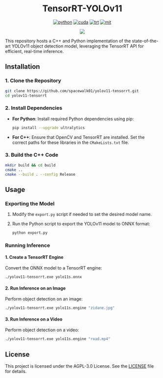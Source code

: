 <div align="center">

TensorRT-YOLOv11
===========================

[![python](https://img.shields.io/badge/python-3.10.12-green)](https://www.python.org/downloads/release/python-31012/)
[![cuda](https://img.shields.io/badge/cuda-11.6-green)](https://developer.nvidia.com/cuda-downloads)
[![trt](https://img.shields.io/badge/TRT-8.6-green)](https://developer.nvidia.com/tensorrt)
[![mit](https://img.shields.io/badge/license-MIT-blue)](https://github.com/spacewalk01/TensorRT-YOLOv9/tree/main?tab=MIT-1-ov-file#readme)

<div align="left">
<p align="center">
  <img src="output.gif" />
</p>
 
This repository hosts a C++ and Python implementation of the state-of-the-art YOLOv11 object detection model, leveraging the TensorRT API for efficient, real-time inference.


## Installation

### 1. Clone the Repository

```bash
git clone https://github.com/spacewalk01/yolov11-tensorrt.git
cd yolov11-tensorrt
```

### 2. Install Dependencies

- **For Python**:
  Install required Python dependencies using pip:
  
  ```bash
  pip install --upgrade ultralytics
  ```

- **For C++**:
  Ensure that OpenCV and TensorRT are installed. Set the correct paths for these libraries in the `CMakeLists.txt` file.

### 3. Build the C++ Code

```bash
mkdir build && cd build
cmake ..
cmake --build . --config Release
```

## Usage

### Exporting the Model

1. Modify the `export.py` script if needed to set the desired model name.
2. Run the Python script to export the YOLOv11 model to ONNX format:

   ```bash
   python export.py
   ```

### Running Inference

#### 1. Create a TensorRT Engine

Convert the ONNX model to a TensorRT engine:

```bash
./yolov11-tensorrt.exe yolo11s.onnx
```

#### 2. Run Inference on an Image

Perform object detection on an image:

```bash
./yolov11-tensorrt.exe yolo11s.engine "zidane.jpg"
```

#### 3. Run Inference on a Video

Perform object detection on a video:

```bash
./yolov11-tensorrt.exe yolo11s.engine "road.mp4"
```

## License

This project is licensed under the AGPL-3.0 License. See the [LICENSE](LICENSE) file for details.
